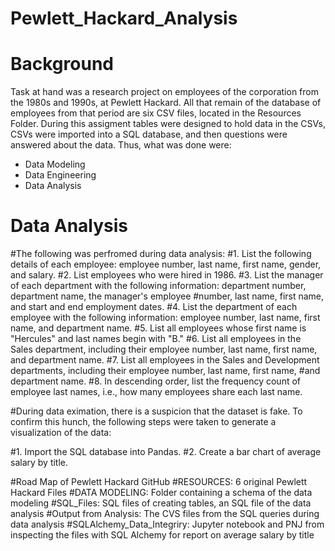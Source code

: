 # Pewlett_Hackard_Analysis

# Background
Task at hand was a research project on employees of the corporation from the 1980s and 1990s, at Pewlett Hackard. All that remain of 
the database of employees from that period are six CSV files, located in the Resources Folder.
During this assigment tables were designed to hold data in the CSVs, CSVs were imported into a SQL database, and then questions were answered about the data. Thus, what was done were:


 * Data Modeling 
 * Data Engineering
 * Data Analysis
  
# Data Analysis
#The following was perfromed during data analysis:
  #1. List the following details of each employee: employee number, last name, first name, gender, and salary.
  #2. List employees who were hired in 1986.
  #3. List the manager of each department with the following information: department number, department name, the manager's employee          #number, last name, first name, and start and end employment dates.
  #4. List the department of each employee with the following information: employee number, last name, first name, and department name.
  #5. List all employees whose first name is "Hercules" and last names begin with "B."
  #6. List all employees in the Sales department, including their employee number, last name, first name, and department name.
  #7. List all employees in the Sales and Development departments, including their employee number, last name, first name, 
      #and   department name.
  #8. In descending order, list the frequency count of employee last names, i.e., how many employees share each last name.


#During data eximation, there is a suspicion that the dataset is fake. To confirm this hunch, the following steps were taken to generate a visualization of the data:

  #1. Import the SQL database into Pandas. 
  #2. Create a bar chart of average salary by title.


#Road Map of Pewlett Hackard GitHub
  #RESOURCES: 6 original Pewlett Hackard Files
  #DATA MODELING: Folder containing a schema of the data modeling
  #SQL_Files: SQL files of creating tables, an SQL file of the data analysis
  #Output from Analysis: The CVS files from the SQL queries during data analysis
  #SQLAlchemy_Data_Integriry: Jupyter notebook and PNJ from inspecting the files with SQL Alchemy for report on average salary by title


